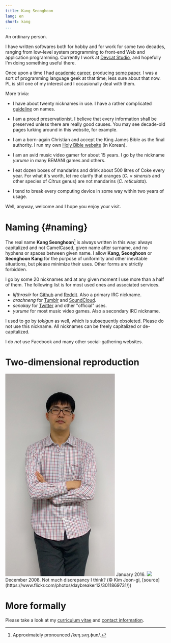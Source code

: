 ```yaml
---
title: Kang Seonghoon
lang: en
short: kang
...
```


An ordinary person.

I have written softwares both for hobby and for work for some two decades,
ranging from low-level system programming to front-end Web and application programming.
Currently I work at [Devcat Studio](http://devcat.nexon.com/),
and hopefully I'm doing something useful there.

Once upon a time I had [academic career](http://plrg.kaist.ac.kr/ksh),
producing [some paper](http://dl.acm.org/citation.cfm?doid=2384616.2384661).
I was a sort of programming language geek at that time; less sure about that now.
PL is still one of my interest and I occasionally deal with them.

More trivia:

- I have about twenty nicknames in use.
I have a rather complicated [guideline](#naming) on names.

- I am a proud preservationist.
I believe that every information shall be preserved unless there are really good causes.
You may see decade-old pages lurking around in this website, for example.

- I am a born-again Christian and accept the King James Bible as the final authority.
I run my own [Holy Bible website](http://bible.mearie.org/) (in Korean).

- I am an avid music video gamer for about 15 years.
I go by the nickname *yurume* in many BEMANI games and others.

- I eat dozen boxes of mandarins and drink about 500 litres of Coke every year.
For what it's worth, let me clarify that
oranges (<i>C. &times; sinensis</i> and other species of <i>Citrus</i> genus) are
not mandarins (<i>C. reticulata</i>).

- I tend to break every computing device in some way within two years of usage.

Well, anyway, welcome and I hope you enjoy your visit.

# Naming {#naming}

The real name **Kang Seonghoon**[^1] is always written in this way:
always capitalized and not CamelCased, given name after surname,
and no hyphens or spaces between given name.
I allow **Kang, Seonghoon** or **Seonghoon Kang**
for the purpose of uniformity and other inevitable situations,
but please minimize their uses.
Other forms are strictly forbidden.

[^1]: Approximately pronounced /kɐŋ.sʌŋ.ɸun/.

I go by some 20 nicknames and at any given moment I use more than a half of them.
The following list is for most used ones and associated services.

- *lifthrasiir* for [Github](https://github.com/lifthrasiir/) and [Reddit](https://www.reddit.com/user/lifthrasiir). Also a primary IRC nickname.
- *arachneng* for [Tumblr](http://arachneng.tumblr.com) and [SoundCloud](https://soundcloud.com/arachneng).
- *senokay* for [Twitter](https://twitter.com/senokay) and other "official" uses.
- *yurume* for most music video games. Also a secondary IRC nickname.

I used to go by *tokigun* as well, which is subsequently obsoleted.
Please do not use this nickname.
All nicknames can be freely capitalized or de-capitalized.

I do *not* use Facebook and many other social-gathering websites.

# Two-dimensional reproduction

<img src="20160108.jpg" />  
January 2016.

<img src="http://c2.staticflickr.com/4/3181/3011869731_5f98bd3cdf.jpg" />  
December 2008. Not much discrepancy I think?
(&copy; Kim Joon-gi, [source](https://www.flickr.com/photos/daybreaker12/3011869731/))

# More formally

Please take a look at my [curriculum vitae](/cv) and [contact information](/cont).

